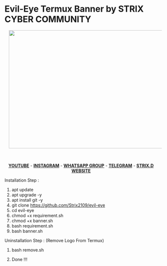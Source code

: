 # Evil-Eye Termux Banner by STRIX CYBER COMMUNITY

<p></p><div class="separator" style="clear: both; text-align: center;"><a href="https://github.com/Strix2109" imageanchor="1" style="margin-left: 1em; margin-right: 1em;" target="_blank"><img border="0" data-original-height="852" data-original-width="1406" height="388" src="https://1.bp.blogspot.com/-8lSKy7dfmbc/YOPKeGTbVJI/AAAAAAAAAkM/epNIYbvsQvcdijiJGoFUZbfDHMrAjLcfQCNcBGAsYHQ/w400-h400/Photo_1625540808929.png" width="640" /></a></div><br />&nbsp;<p></p>

<p align="center">
  <a href="https://www.youtube.com/channel/UCVgFuT27u3-4yR1i0PrE3wQ"><b>YOUTUBE</b></a>
  <span> - </span>
  <a href="https://www.instagram.com/strix_21/?igshid=lqd87k2v6v4t"><b>INSTAGRAM</b></a>
  <span> - </span>
  <a href="https://chat.whatsapp.com/DceoeOn5fFF3y5Fr1C8NK0"><b>WHATSAPP GROUP</b></a>
  <span> - </span>
  <a href="https://t.me/Strixkingdom"><b>TELEGRAM</b></a>
  <span> - </span>
  <a href="https://strixkingdom.blogspot.com/?m=0"><b>STRIX.D WEBSITE</b></a>
</p>

Installation Step :

1) apt update
2) apt upgrade -y
3) apt install git -y
4) git clone https://github.com/Strix2109/evil-eye
5) cd evil-eye
6) chmod +x requirement.sh
7) chmod +x banner.sh
8) bash requirement.sh
9) bash banner.sh


Uninstallation Step : (Remove Logo From Termux)

1) bash remove.sh

2) Done !!!

